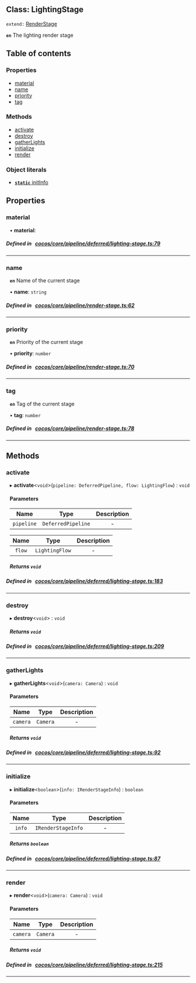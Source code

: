 
## Class: LightingStage


`extend:`
[RenderStage](docs/en/pipeline/Class/RenderStage.md)












**`en`** The lighting render stage


<div class="table-of-content">
<h2>Table of contents</h2>


### Properties

- [ material](#material)
- [ name](#name)
- [ priority](#priority)
- [ tag](#tag)

### Methods

- [ activate](#activate)
- [ destroy](#destroy)
- [ gatherLights](#gatherLights)
- [ initialize](#initialize)
- [ render](#render)

### Object literals

- [ **`static`**  initInfo](#initInfo)
</div>

## Properties


### material
<div style="margin-left: 10px;">




•  **material**:
 
</div>

##### Defined in &nbsp;   [cocos/core/pipeline/deferred/lighting-stage.ts:79](https://github.com/cocos-creator/engine/blob/c7bf6b8a9/cocos/core/pipeline/deferred/lighting-stage.ts#L79)&nbsp;


___


### name
<div style="margin-left: 10px;">




**`en`** Name of the current stage




•  **name**:
 ``string`` 
</div>

##### Defined in &nbsp;   [cocos/core/pipeline/render-stage.ts:62](https://github.com/cocos-creator/engine/blob/c7bf6b8a9/cocos/core/pipeline/render-stage.ts#L62)&nbsp;


___


### priority
<div style="margin-left: 10px;">




**`en`** Priority of the current stage




•  **priority**:
 ``number`` 
</div>

##### Defined in &nbsp;   [cocos/core/pipeline/render-stage.ts:70](https://github.com/cocos-creator/engine/blob/c7bf6b8a9/cocos/core/pipeline/render-stage.ts#L70)&nbsp;


___


### tag
<div style="margin-left: 10px;">




**`en`** Tag of the current stage




•  **tag**:
 ``number`` 
</div>

##### Defined in &nbsp;   [cocos/core/pipeline/render-stage.ts:78](https://github.com/cocos-creator/engine/blob/c7bf6b8a9/cocos/core/pipeline/render-stage.ts#L78)&nbsp;


___

<!---->
## Methods

### activate
<div style="margin-left: 10px;">

▸   **activate**<`void`\>(`pipeline: DeferredPipeline, flow: LightingFlow`) : `void`




<!---->
<!--    #### Returns `void` -->
<!---->

#### Parameters

| Name | Type | Description |
| :------: | :------: | :------: |
| `pipeline` | `DeferredPipeline` | - |

| Name | Type | Description |
| :------: | :------: | :------: |
| `flow` | `LightingFlow` | - |



##### Returns `void`




</div>

##### Defined in &nbsp;   [cocos/core/pipeline/deferred/lighting-stage.ts:183](https://github.com/cocos-creator/engine/blob/c7bf6b8a9/cocos/core/pipeline/deferred/lighting-stage.ts#L183)&nbsp;
___
### destroy
<div style="margin-left: 10px;">

▸   **destroy**<`void`\> : `void`




<!---->
<!--    #### Returns `void` -->
<!---->


##### Returns `void`




</div>

##### Defined in &nbsp;   [cocos/core/pipeline/deferred/lighting-stage.ts:209](https://github.com/cocos-creator/engine/blob/c7bf6b8a9/cocos/core/pipeline/deferred/lighting-stage.ts#L209)&nbsp;
___
### gatherLights
<div style="margin-left: 10px;">

▸   **gatherLights**<`void`\>(`camera: Camera`) : `void`




<!---->
<!--    #### Returns `void` -->
<!---->

#### Parameters

| Name | Type | Description |
| :------: | :------: | :------: |
| `camera` | `Camera` | - |



##### Returns `void`




</div>

##### Defined in &nbsp;   [cocos/core/pipeline/deferred/lighting-stage.ts:92](https://github.com/cocos-creator/engine/blob/c7bf6b8a9/cocos/core/pipeline/deferred/lighting-stage.ts#L92)&nbsp;
___
### initialize
<div style="margin-left: 10px;">

▸   **initialize**<`boolean`\>(`info: IRenderStageInfo`) : `boolean`




<!---->
<!--    #### Returns `boolean` -->
<!---->

#### Parameters

| Name | Type | Description |
| :------: | :------: | :------: |
| `info` | `IRenderStageInfo` | - |



##### Returns `boolean`




</div>

##### Defined in &nbsp;   [cocos/core/pipeline/deferred/lighting-stage.ts:87](https://github.com/cocos-creator/engine/blob/c7bf6b8a9/cocos/core/pipeline/deferred/lighting-stage.ts#L87)&nbsp;
___
### render
<div style="margin-left: 10px;">

▸   **render**<`void`\>(`camera: Camera`) : `void`




<!---->
<!--    #### Returns `void` -->
<!---->

#### Parameters

| Name | Type | Description |
| :------: | :------: | :------: |
| `camera` | `Camera` | - |



##### Returns `void`




</div>

##### Defined in &nbsp;   [cocos/core/pipeline/deferred/lighting-stage.ts:215](https://github.com/cocos-creator/engine/blob/c7bf6b8a9/cocos/core/pipeline/deferred/lighting-stage.ts#L215)&nbsp;
___
<!---->
<!---->



